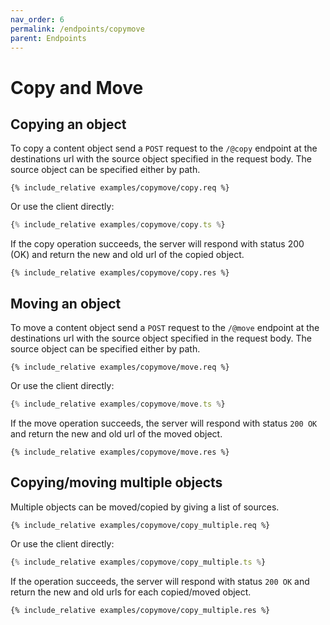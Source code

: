 ```yaml
---
nav_order: 6
permalink: /endpoints/copymove
parent: Endpoints
---
```


# Copy and Move

## Copying an object

To copy a content object send a `POST` request to the `/@copy` endpoint at the destinations url with the source object specified in the request body. The source object can be specified either by path.

```http
{% include_relative examples/copymove/copy.req %}
```

Or use the client directly:

```ts
{% include_relative examples/copymove/copy.ts %}
```

If the copy operation succeeds, the server will respond with status 200 (OK) and return the new and old url of the copied object.

```http
{% include_relative examples/copymove/copy.res %}
```

## Moving an object

To move a content object send a `POST` request to the `/@move` endpoint at the destinations url with the source object specified in the request body. The source object can be specified either by path.

```http
{% include_relative examples/copymove/move.req %}
```

Or use the client directly:

```ts
{% include_relative examples/copymove/move.ts %}
```

If the move operation succeeds, the server will respond with status `200 OK` and return the new and old url of the moved object.

```http
{% include_relative examples/copymove/move.res %}
```

## Copying/moving multiple objects

Multiple objects can be moved/copied by giving a list of sources.

```http
{% include_relative examples/copymove/copy_multiple.req %}
```

Or use the client directly:

```ts
{% include_relative examples/copymove/copy_multiple.ts %}
```

If the operation succeeds, the server will respond with status `200 OK` and return the new and old urls for each copied/moved object.

```http
{% include_relative examples/copymove/copy_multiple.res %}
```
